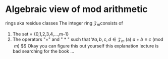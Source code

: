# Algebraic view of mod arithmetic
rings aka residue classes
The integer ring $\mathcal Z_m$consists of
1. The set  = {0,1,2,3,4,...,m-1}
2. The operators "+" and " * " such that
   $\forall a, b, c, d \in \mathcal Z_m$
   (a) $a+b\equiv c\pmod m$
	$\$
Okay you can figure this out yourself this explanation lecture is bad searching for the book ...